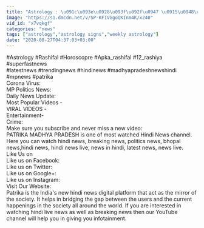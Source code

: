 ```yaml
---
title: "Astrology : \u091c\u093e\u0928\u093f\u092f\u0947 \u0915\u0948\u0938\u093e \u0930\u0939\u0947\u0917\u093e \u0906\u092a\u0915\u093e \u0906\u091c \u0915\u093e \u0926\u093f\u0928 ? \u0915\u094d\u092f\u093e \u0915\u0939\u0924\u093e \u0939\u0948 \u0906\u092a\u0915\u093e \u0930\u093e\u0936\u093f\u092b\u0932"
image: "https://s1.dmcdn.net/v/SP-KF1VGgoQKInm4K/x240"
vid_id: "x7vqkgf"
categories: "news"
tags: ["astrology","astrology signs","weekly astrology"]
date: "2020-08-27T04:37:03+03:00"
---
```

#Astrology #Rashifal #Horoscopre #Apka_rashifal #12_rashiya #superfastnews   <br>#latestnews #trendingnews #hindinews #madhyapradeshnewshindi #mpnews #patrika  <br>Corona Virus:   <br>MP Politics News:   <br>Daily News Update:   <br>Most Popular Videos -   <br>VIRAL VIDEOS -   <br>Entertainment-    <br>Crime:    <br>Make sure you subscribe and never miss a new video:     <br>PATRIKA MADHYA PRADESH  is one of most watched Hindi News channel. Here you can watch hindi news, breaking news, politics news, bhopal news,hindi news, hindi news live, news in hindi, latest news, news live.   <br>Like Us on  <br>Like us on Facebook:   <br>Like us on Twitter:     <br>Like us on Google+:   <br>Like us on Instagram:   <br>Visit Our Website:   <br>Patrika is the India's new hindi news digital platform that act as the mirror of the society. It helps in bridging the gap between the users and the current happenings in the society all around the world. If you are interested in watching hindi live news as well as breaking news then our YouTube channel will help you in giving you infotainment.  <br>
